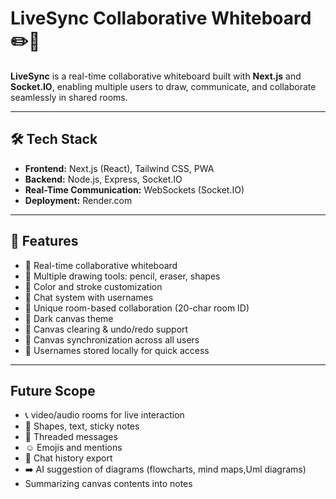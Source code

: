 # LiveSync Collaborative Whiteboard ✏️🧠

**LiveSync** is a real-time collaborative whiteboard built with **Next.js** and **Socket.IO**, enabling multiple users to draw, communicate, and collaborate seamlessly in shared rooms.

---

## 🛠️ Tech Stack

- **Frontend:** Next.js (React), Tailwind CSS, PWA
- **Backend:** Node.js, Express, Socket.IO
- **Real-Time Communication:** WebSockets (Socket.IO)
- **Deployment:** Render.com

---

## 🚀 Features

- 🎨 Real-time collaborative whiteboard
- 🔧 Multiple drawing tools: pencil, eraser, shapes
- 🌈 Color and stroke customization
- 💬 Chat system with usernames
- 🔗 Unique room-based collaboration (20-char room ID)
- 🌙 Dark canvas theme
- 🧹 Canvas clearing & undo/redo support
- 🔄 Canvas synchronization across all users
- 🔐 Usernames stored locally for quick access

---

## Future Scope
- 📞 video/audio rooms for live interaction
- 📝 Shapes, text, sticky notes
- 💬 Threaded messages
- ☺️ Emojis and mentions
- 💬 Chat history export
- ➡️ AI suggestion of diagrams (flowcharts, mind maps,Uml diagrams)
- Summarizing canvas contents into notes

